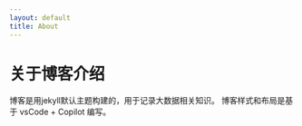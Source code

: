 ```yaml
---
layout: default
title: About
---
```

# 关于博客介绍

博客是用jekyll默认主题构建的，用于记录大数据相关知识。
博客样式和布局是基于 vsCode + Copilot 编写。